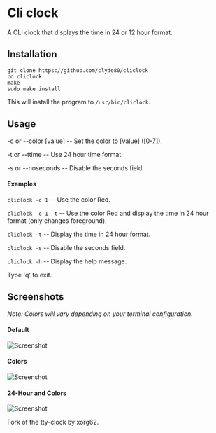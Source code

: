# Cli clock

A CLI clock that displays the time in 24 or 12 hour format.

## Installation

    git clone https://github.com/clyde80/cliclock
    cd cliclock
    make
    sudo make install

This will install the program to `/usr/bin/cliclock`.

## Usage

-c or --color [value] -- Set the color to [value] ([0-7]).

-t or --ttime -- Use 24 hour time format.

-s or --noseconds -- Disable the seconds field.

#### Examples

`cliclock -c 1` -- Use the color Red.

`cliclock -c 1 -t` -- Use the color Red and display the time in 24 hour format (only changes foreground).

`cliclock -t` -- Display the time in 24 hour format.

`cliclock -s` -- Disable the seconds field.

`cliclock -h` -- Display the help message.

Type 'q' to exit.

## Screenshots

*Note: Colors will vary depending on your terminal configuration.*

#### Default 
![Screenshot](http://i.imgur.com/C5l3ota.png)

#### Colors
![Screenshot](http://i.imgur.com/qUGzoc4.png)

#### 24-Hour and Colors
![Screenshot](http://i.imgur.com/TD5VrFK.png)

Fork of the tty-clock by xorg62.
